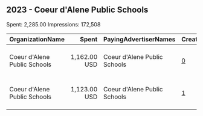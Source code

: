 ## 2023 - Coeur d'Alene Public Schools 
Spent: 2,285.00
Impressions: 172,508

|OrganizationName|Spent|PayingAdvertiserNames|CreativeUrls|Impressions|Genders|AgeBrackets|CountryCodes|BillingAddresses|CandidateBallotInformation|
|:---|---:|:---|:---|---:|:---|:---|:---|:---|:---|
|Coeur d'Alene Public Schools|1,162.00 USD|Coeur d'Alene Public Schools|[0](https://www.snap.com/political-ads/asset/daec39cfe7917fa8e2a47cd9a559278542c4499076d93e328d2058bf9871b08e?mediaType=mp4)|89,362||49-|united states|"1400 N. Northwood Center Ct.,Coeur d'Alene,83814,US"|CDA School District March Levy 2023|
|Coeur d'Alene Public Schools|1,123.00 USD|Coeur d'Alene Public Schools|[1](https://www.snap.com/political-ads/asset/5ed31e767b3590a9607ca98793dd77f6db267786dc4307dc1ed3168474307595?mediaType=mp4)|83,146||49-|united states|"1400 N. Northwood Center Ct.,Coeur d'Alene,83814,US"|CDA School District March Levy 2023|
